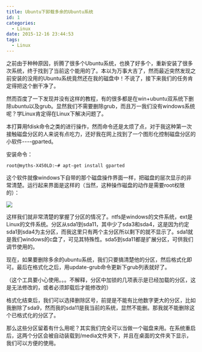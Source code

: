 ```yaml
---
title: Ubuntu下卸载多余的Ubuntu系统
id: 1
categories:
  - Linux
date: 2015-12-16 23:44:53
tags:
  - Linux
---
```


之前由于种种原因，折腾了很多个Ubuntu系统，也换了好多个，重新安装了很多次系统，终于找到了当前这个能用的了。本以为万事大吉了，然而最近突然发现之前安装的没用的Ubuntu系统竟然还在我的磁盘中！不说了，接下来我们的任务肯定得把这个删干净了。

然而百度了一下发现并没有这样的教程，有的很多都是在win+ubuntu双系统下删除ubuntu以及grub。显然我们不需要删除grub，而且万一我们没有windows系统呢？学Linux肯定得在Linux下解决问题了。

本打算用fdisk命令之类的进行操作，然而命令还是太烦了点，对于我这种第一次接触磁盘分区的人来说有点吃力，还好我在网上找到了一个图形化控制磁盘分区的小软件----gparted。

安装命令：
```
root@myths-X450LD:~# apt-get install gparted
```
这个软件就像windows下自带的那个磁盘操作界面一样，把磁盘的层次显示的非常清楚。运行起来界面是这样的（当然，这种操作磁盘的动作是需要root权限的）：

![](/images/2015/12/16/1/1.png)

这样我们就非常清楚的掌握了分区的情况了。ntfs是windows的文件系统，ext是Linux的文件系统。分区从sda1到sda11，其中少了sda3和sda4，这是因为约定sda1到sda4为主分区，而我这里只有两个主分区所以剩下的就不显示了。sda1就是我们windows的c盘了，可见其特殊性。sda5到sda11都是扩展分区，可供我们调节使用的。

现在，如果要删除多余的ubuntu系统，我们只要搞清楚他的分区，然后格式化即可。最后在格式化之后，用update-grub命令更新下grub列表就好了。

（这个工具要小心使用。。。不解释，分区中加锁的几项表示是已经加载的分区，这是无法修改的，或者必须卸载后才能修改的）

格式化结束后，我们可以选择删除区号，前提是不能有比他数字更大的分区，比如我删除了sda9，然而我的sda11是我当前的系统，显然不能删。那我就不能删除这个已格式化的分区了。

那么这些分区留着有什么用呢？其实我们完全可以当做一个磁盘来用。在系统重启后，这两个分区会被自动装载到/media文件夹下，并且在桌面的文件夹下显示，我们可以方便的使用。
